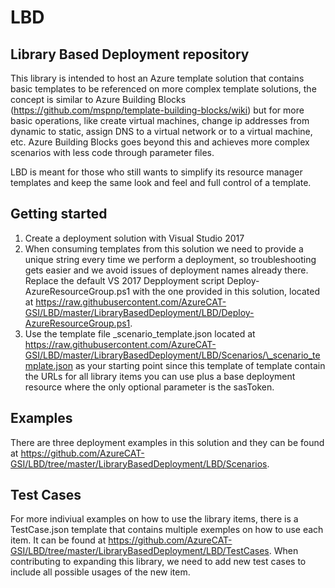 # LBD
## Library Based Deployment repository

This library is intended to host an Azure template solution that contains basic templates to be referenced on more complex template solutions, the concept is similar to Azure Building Blocks (https://github.com/mspnp/template-building-blocks/wiki) but for more basic operations, like create virtual machines, change ip addresses from dynamic to static, assign DNS to a virtual network or to a virtual machine, etc. Azure Building Blocks goes beyond this and achieves more complex scenarios with less code through parameter files.

LBD is meant for those who still wants to simplify its resource manager templates and keep the same look and feel and full control of a template.

## Getting started

1) Create a deployment solution with Visual Studio 2017
2) When consuming templates from this solution we need to provide a unique string every time we perform a deployment, so troubleshooting gets easier and we avoid issues of deployment names already there. Replace the default VS 2017 Depployment script Deploy-AzureResourceGroup.ps1 with the one provided in this solution, located at https://raw.githubusercontent.com/AzureCAT-GSI/LBD/master/LibraryBasedDeployment/LBD/Deploy-AzureResourceGroup.ps1.
3) Use the template file \_scenario_template.json located at https://raw.githubusercontent.com/AzureCAT-GSI/LBD/master/LibraryBasedDeployment/LBD/Scenarios/\_scenario_template.json as your starting point since this template of template contain the URLs for all library items you can use plus a base deployment resource where the only optional parameter is the sasToken. 

## Examples

There are three deployment examples in this solution and they can be found at https://github.com/AzureCAT-GSI/LBD/tree/master/LibraryBasedDeployment/LBD/Scenarios.

## Test Cases

For more indiviual examples on how to use the library items, there is a TestCase.json template that contains multiple exemples on how to use each item. It can be found at https://github.com/AzureCAT-GSI/LBD/tree/master/LibraryBasedDeployment/LBD/TestCases. When contributing to expanding this library, we need to add new test cases to include all possible usages of the new item.